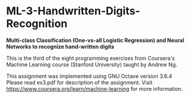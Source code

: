 # ML-3-Handwritten-Digits-Recognition
**Multi-class Classification (One-vs-all Logistic Regression) and Neural Networks to recognize hand-written digits**

This is the third of the eight programming exercises from Coursera's Machine Learning course (Stanford University) taught by Andrew Ng.

This assignment was implemented using GNU Octave version 3.6.4 \
Please read ex3.pdf for description of the assignment. Visit https://www.coursera.org/learn/machine-learning for more information.
